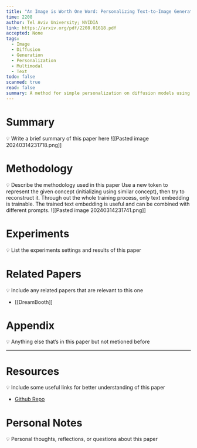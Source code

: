 ```yaml
---
title: "An Image is Worth One Word: Personalizing Text-to-Image Generation using Textual Inversion"
time: 2208
author: Tel Aviv University; NVIDIA
link: https://arxiv.org/pdf/2208.01618.pdf
accepted: None
tags:
  - Image
  - Diffusion
  - Generation
  - Personalization
  - Multimodal
  - Text
todo: false
scanned: true
read: false
summary: A method for simple personalization on diffusion models using text embedding.
---
```

# Summary
💡 Write a brief summary of this paper here
![[Pasted image 20240314231718.png]]
# Methodology
💡 Describe the methodology used in this paper
Use a new token to represent the given concept (initializing using similar concept), then try to reconstruct it. Through out the whole training process, only text embedding is trainable. The trained text embedding is useful and can be combined with different prompts. 
![[Pasted image 20240314231741.png]]
# Experiments
💡 List the experiments settings and results of this paper

# Related Papers
💡 Include any related papers that are relevant to this one
- [[DreamBooth]]
# Appendix
💡 Anything else that’s in this paper but not metioned before

---
# Resources
💡 Include some useful links for better understanding of this paper
- [Github Repo](https://github.com/rinongal/textual_inversion)

# Personal Notes
💡 Personal thoughts, reflections, or questions about this paper